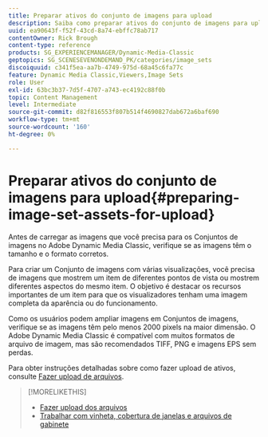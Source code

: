 ```yaml
---
title: Preparar ativos do conjunto de imagens para upload
description: Saiba como preparar ativos do conjunto de imagens para upload no Adobe Dynamic Media Classic.
uuid: ea90643f-f52f-43cd-8a74-ebffc78ab717
contentOwner: Rick Brough
content-type: reference
products: SG_EXPERIENCEMANAGER/Dynamic-Media-Classic
geptopics: SG_SCENESEVENONDEMAND_PK/categories/image_sets
discoiquuid: c341f5ea-aa7b-4749-975d-68a45c6fa77c
feature: Dynamic Media Classic,Viewers,Image Sets
role: User
exl-id: 63bc3b37-7d5f-4707-a743-ec4192c88f0b
topic: Content Management
level: Intermediate
source-git-commit: d82f816553f807b514f4690827dab672a6baf690
workflow-type: tm+mt
source-wordcount: '160'
ht-degree: 0%

---
```


# Preparar ativos do conjunto de imagens para upload{#preparing-image-set-assets-for-upload}

Antes de carregar as imagens que você precisa para os Conjuntos de imagens no Adobe Dynamic Media Classic, verifique se as imagens têm o tamanho e o formato corretos.

Para criar um Conjunto de imagens com várias visualizações, você precisa de imagens que mostrem um item de diferentes pontos de vista ou mostrem diferentes aspectos do mesmo item. O objetivo é destacar os recursos importantes de um item para que os visualizadores tenham uma imagem completa da aparência ou do funcionamento.

Como os usuários podem ampliar imagens em Conjuntos de imagens, verifique se as imagens têm pelo menos 2000 pixels na maior dimensão. O Adobe Dynamic Media Classic é compatível com muitos formatos de arquivo de imagem, mas são recomendados TIFF, PNG e imagens EPS sem perdas.

Para obter instruções detalhadas sobre como fazer upload de ativos, consulte [Fazer upload de arquivos](uploading-files.md#uploading_files).

>[!MORELIKETHIS]
>
>* [Fazer upload dos arquivos](uploading-files.md#uploading_your_files)
>* [Trabalhar com vinheta, cobertura de janelas e arquivos de gabinete](vignette-window-covering-cabinet-files.md#working_with_vignette_window_covering_and_cabinet_files)
